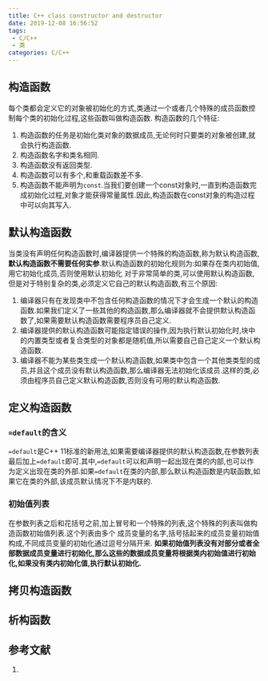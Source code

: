 ```yaml
---
title: C++ class constructor and destructor
date: 2019-12-08 16:56:52
tags:
 - C/C++
 - 类
categories: C/C++
---
```



## 构造函数
每个类都会定义它的对象被初始化的方式,类通过一个或者几个特殊的成员函数控制每个类的初始化过程,这些函数叫做构造函数.
构造函数的几个特征:
1. 构造函数的任务是初始化类对象的数据成员,无论何时只要类的对象被创建,就会执行构造函数.
2. 构造函数名字和类名相同.
3. 构造函数没有返回类型.
4. 构造函数可以有多个,和重载函数差不多.
5. 构造函数不能声明为`const`.当我们要创建一个const对象时,一直到构造函数完成初始化过程,对象才能获得常量属性.因此,构造函数在const对象的构造过程中可以向其写入.

## 默认构造函数
当类没有声明任何构造函数时,编译器提供一个特殊的构造函数,称为默认构造函数,**默认构造函数不需要任何实参**.默认构造函数的初始化规则为:如果存在类内初始值,用它初始化成员,否则使用默认初始化
对于非常简单的类,可以使用默认构造函数,但是对于特别复杂的类,必须定义它自己的默认构造函数,有三个原因:
1. 编译器只有在发现类中不包含任何构造函数的情况下才会生成一个默认的构造函数.如果我们定义了一些其他的构造函数,那么编译器就不会提供默认构造函数了,如果需要默认构造函数需要程序员自己定义.
2. 编译器提供的默认构造函数可能指定错误的操作,因为执行默认初始化时,块中的内置类型或者复合类型的对象都是随机值,所以需要自己自己定义一个默认构造函数.
3. 编译器不能为某些类生成一个默认构造函数,如果类中包含一个其他类类型的成员,并且这个成员没有默认构造函数,那么编译器无法初始化该成员.这样的类,必须由程序员自己定义默认构造函数,否则没有可用的默认构造函数.

## 定义构造函数
### `=default`的含义
`=default`是C++ 11标准的新用法,如果需要编译器提供的默认构造函数,在参数列表最后加上`=default`即可.其中,`=default`可以和声明一起出现在类的内部,也可以作为定义出现在类的外部.如果`=default`在类的内部,那么默认构造函数是内联函数,如果它在类的外部,该成员默认情况下不是内联的.

### 初始值列表
在参数列表之后和花括号之前,加上冒号和一个特殊的列表,这个特殊的列表叫做构造函数初始值列表.这个列表由多个 成员变量的名字,括号括起来的成员变量初始值构成,不同成员变量的初始化通过逗号分隔开来.
**如果初始值列表没有对部分或者全部数据成员变量进行初始化,那么这些的数据成员变量将根据类内初始值进行初始化,如果没有类内初始化值,执行默认初始化.**


## 拷贝构造函数

## 析构函数


## 参考文献
1.
